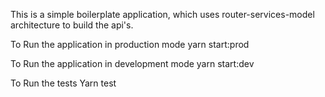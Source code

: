 This is a simple boilerplate application, which uses router-services-model architecture to build the api's.
 
To Run the application in production mode
yarn start:prod

To Run the application in development mode
yarn start:dev

To Run the tests
Yarn test
